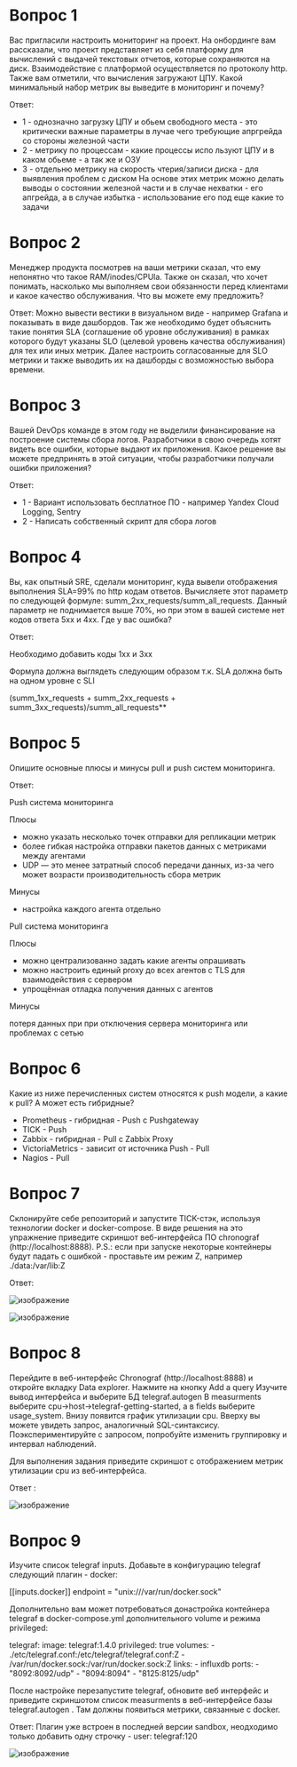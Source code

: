 # Вопрос 1
Вас пригласили настроить мониторинг на проект. На онбординге вам рассказали, что проект представляет из себя платформу для вычислений с выдачей текстовых отчетов, которые сохраняются на диск. Взаимодействие с платформой осуществляется по протоколу http. Также вам отметили, что вычисления загружают ЦПУ. Какой минимальный набор метрик вы выведите в мониторинг и почему?

Ответ:
- 1 - однозначно загрузку ЦПУ и обьем свободного места - это критически важные параметры в лучае чего требующие апргрейда со стороны железной части
- 2 - метрику по процессам - какие процессы испо льзуют ЦПУ и в каком обьеме - а так же и ОЗУ
- 3 - отдельню метрику на скорость чтерия/записи диска - для выявления проблем с диском
На основе этих метрик можно делать выводы о состоянии железной части и в случае нехватки - его апгрейда, а в случае избытка  - использование его под еще какие то задачи

# Вопрос 2
Менеджер продукта посмотрев на ваши метрики сказал, что ему непонятно что такое RAM/inodes/CPUla. Также он сказал, что хочет понимать, насколько мы выполняем свои обязанности перед клиентами и какое качество обслуживания. Что вы можете ему предложить?

Ответ:
Можно вывести вестики в визуальном виде - например Grafana и показывать в виде дашбордов. Так же необходимо будет объяснить такие понятия SLA (соглашение об уровне обслуживания) в рамках которого будут указаны SLO (целевой уровень качества обслуживания) для тех или иных метрик. Далее настроить согласованные для SLO метрики и также выводить их на дашборды с возможностью выбора времени.

# Вопрос 3
Вашей DevOps команде в этом году не выделили финансирование на построение системы сбора логов. Разработчики в свою очередь хотят видеть все ошибки, которые выдают их приложения. Какое решение вы можете предпринять в этой ситуации, чтобы разработчики получали ошибки приложения?

Ответ:
- 1 - Вариант использовать бесплатное ПО - например Yandex Cloud Logging, Sentry
- 2 - Написать собственный скрипт для сбора логов

# Вопрос 4
Вы, как опытный SRE, сделали мониторинг, куда вывели отображения выполнения SLA=99% по http кодам ответов. Вычисляете этот параметр по следующей формуле: summ_2xx_requests/summ_all_requests. Данный параметр не поднимается выше 70%, но при этом в вашей системе нет кодов ответа 5xx и 4xx. Где у вас ошибка?

Ответ:

  Необходимо добавить коды 1хх и 3хх
 
  Формула должна выглядеть следующим образом т.к. SLA должна быть на одном уровне с SLI
 
  (summ_1xx_requests + summ_2xx_requests + summ_3xx_requests)/summ_all_requests**

# Вопрос 5
Опишите основные плюсы и минусы pull и push систем мониторинга.

Ответ:

Push система мониторинга

Плюсы

- можно указать несколько точек отправки для репликации метрик
- более гибкая настройка отправки пакетов данных с метриками между агентами
- UDP — это менее затратный способ передачи данных, из-за чего может возрасти производительность сбора метрик

Минусы

- настройка каждого агента отдельно

Pull система мониторинга

Плюсы

- можно централизованно задать какие агенты опрашивать
- можно настроить единый proxy до всех агентов с TLS для взаимодействия с сервером
- упрощённая отладка получения данных с агентов

Минусы

потеря данных при  при отключения сервера мониторинга или проблемах с сетью

# Вопрос 6
Какие из ниже перечисленных систем относятся к push модели, а какие к pull? А может есть гибридные?

- Prometheus - гибридная - Push с Pushgateway
- TICK - Push 
- Zabbix - гибридная - Pull с Zabbix Proxy
- VictoriaMetrics - зависит от источника Push - Pull
- Nagios - Pull

# Вопрос 7

Склонируйте себе репозиторий и запустите TICK-стэк, используя технологии docker и docker-compose.
В виде решения на это упражнение приведите скриншот веб-интерфейса ПО chronograf (http://localhost:8888).
P.S.: если при запуске некоторые контейнеры будут падать с ошибкой - проставьте им режим Z, например ./data:/var/lib:Z

Ответ:

![изображение](https://github.com/Vadim-Nazarov/netologi/assets/107613708/475654f3-0b20-4511-87cd-a6bb0828e7bf)

![изображение](https://github.com/Vadim-Nazarov/netologi/assets/107613708/da3fb733-5c73-409b-9afc-f7485d055ce8)


# Вопрос 8

Перейдите в веб-интерфейс Chronograf (http://localhost:8888) и откройте вкладку Data explorer.
        Нажмите на кнопку Add a query
        Изучите вывод интерфейса и выберите БД telegraf.autogen
        В measurments выберите cpu->host->telegraf-getting-started, а в fields выберите usage_system. Внизу появится график утилизации cpu.
        Вверху вы можете увидеть запрос, аналогичный SQL-синтаксису. Поэкспериментируйте с запросом, попробуйте изменить группировку и интервал наблюдений.

Для выполнения задания приведите скриншот с отображением метрик утилизации cpu из веб-интерфейса.

Ответ :

![изображение](https://github.com/Vadim-Nazarov/netologi/assets/107613708/36f03959-927a-4f4b-9bf6-3c46ea9e710a)

# Вопрос 9

Изучите список telegraf inputs. Добавьте в конфигурацию telegraf следующий плагин - docker:

[[inputs.docker]]
  endpoint = "unix:///var/run/docker.sock"

Дополнительно вам может потребоваться донастройка контейнера telegraf в docker-compose.yml дополнительного volume и режима privileged:

  telegraf:
    image: telegraf:1.4.0
    privileged: true
    volumes:
      - ./etc/telegraf.conf:/etc/telegraf/telegraf.conf:Z
      - /var/run/docker.sock:/var/run/docker.sock:Z
    links:
      - influxdb
    ports:
      - "8092:8092/udp"
      - "8094:8094"
      - "8125:8125/udp"

После настройке перезапустите telegraf, обновите веб интерфейс и приведите скриншотом список measurments в веб-интерфейсе базы telegraf.autogen . Там должны появиться метрики, связанные с docker.

Ответ: Плагин уже встроен в последней версии sandbox, неодходимо только добавить одну строчку -  user: telegraf:120

![изображение](https://github.com/Vadim-Nazarov/netologi/assets/107613708/af2f32ec-9d1e-4e14-abed-66a759b9eed0)


